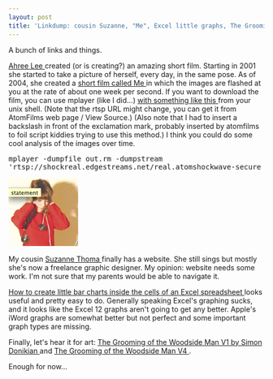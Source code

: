 ```yaml
---
layout: post
title: 'Linkdump: cousin Suzanne, "Me", Excel little graphs, The Grooming of the Woodside Man'
---
```



A bunch of links and things. 

<a href="http://www.ahreelee.com">Ahree Lee </a>created (or is creating?) an amazing short film. Starting in 2001 she started to take a picture of herself, every day, in the same pose. As of 2004, she created a <a href="http://www.atomfilms.com/af/content/me">short film called Me </a>in which the images are flashed at you at the rate of about one week per second. If you want to download the film, you can use mplayer (like I did...) <a href="http://thomer.com/howtos/capture_realstream.html">with something like this </a>from your unix shell. (Note that the rtsp URL might change, you can get it from AtomFilms web page / View Source.) (Also note that I had to insert a backslash in front of the exclamation mark, probably inserted by atomfilms to foil script kiddies trying to use this method.) I think you could do some cool analysis of the images over time.<pre>mplayer -dumpfile out.rm -dumpstream 'rtsp://shockreal.edgestreams.net/real.atomshockwave-secure_!/me_300.rm?auth=caEascHb6b7dRbpdudXcLbKdibBaHbDbbdP-be81D5-cOW-REAwJrGowGoHn3wlB&amp;aifp=123&amp;span=10800' </pre><div class="floating_right"><img src="/weblog/images/2006/susie.png" alt="suzanne thomas" /></div>

My cousin <a href="http://statement.fr/">Suzanne Thoma </a>finally has a website. She still sings but mostly she's now a freelance graphic designer. My opinion: website needs some work. I'm not sure that my parents would be able to navigate it. 

<a href="http://infosthetics.com/archives/2006/08/excel_in_cell_graphing.html">How to create little bar charts inside the cells of an Excel spreadsheet </a>looks useful and pretty easy to do. Generally speaking Excel's graphing sucks, and it looks like the Excel 12 graphs aren't going to get any better. Apple's iWord graphs are somewhat better but not perfect and some important graph types are missing. 

Finally, let's hear it for art: <a href="http://www.donikian.com/TheGroomingV1.jpg">The Grooming of the Woodside Man V1 by Simon Donikian </a>and <a href="http://www.donikian.com/woodsidemanv4.jpg">The Grooming of the Woodside Man V4 </a>. 

Enough for now...
